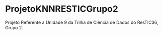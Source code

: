 # ProjetoKNNRESTICGrupo2
Projeto Referente à Unidade 9 da Trilha de Ciência de Dados do ResTIC36, Grupo 2.
